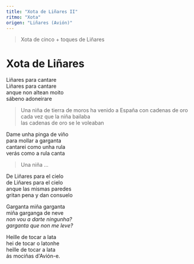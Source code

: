 ```yaml
---
title: "Xota de Liñares II"
ritmo: "Xota"
origen: "Liñares (Avión)"
---
```


> Xota de cinco + toques de Liñares

# Xota de Liñares

Liñares para cantare<br>
Liñares para cantare<br>
anque non altean moito<br>
sábeno adoneirare<br>

> Una niña de tierra de moros
ha venido a España con cadenas de oro<br>
cada vez que la niña bailaba<br>
las cadenas de oro se le voleaban

Dame unha pinga de viño<br>
para mollar a garganta<br>
cantarei como unha rula<br>
verás como a rula canta

> Una niña …

De Liñares para el cielo<br>
de Liñares para el cielo<br>
anque las mismas paredes<br>
gritan pena y dan consuelo

Garganta miña garganta<br>
miña garganga de neve<br>
_non vou a darte ningunha?_<br>
_garganta que non me leve?_

Heille de tocar a lata<br>
hei de tocar o latonhe<br>
heille de tocar a lata<br>
ás mociñas d'Avión-e.